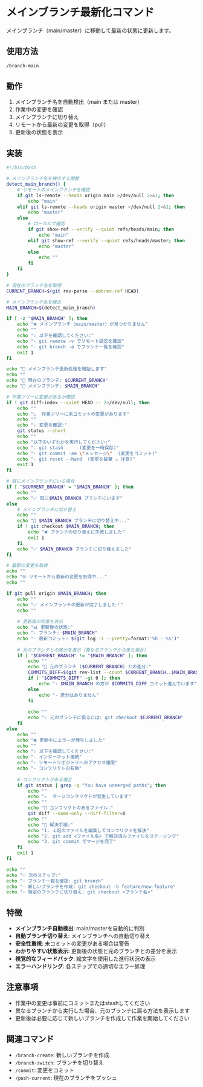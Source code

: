 # メインブランチ最新化コマンド

メインブランチ（main/master）に移動して最新の状態に更新します。

## 使用方法
```bash
/branch-main
```

## 動作
1. メインブランチ名を自動検出（main または master）
2. 作業中の変更を確認
3. メインブランチに切り替え
4. リモートから最新の変更を取得（pull）
5. 更新後の状態を表示

## 実装

```bash
#!/bin/bash

# メインブランチ名を検出する関数
detect_main_branch() {
    # リモートのメインブランチを確認
    if git ls-remote --heads origin main >/dev/null 2>&1; then
        echo "main"
    elif git ls-remote --heads origin master >/dev/null 2>&1; then
        echo "master"
    else
        # ローカルで確認
        if git show-ref --verify --quiet refs/heads/main; then
            echo "main"
        elif git show-ref --verify --quiet refs/heads/master; then
            echo "master"
        else
            echo ""
        fi
    fi
}

# 現在のブランチ名を取得
CURRENT_BRANCH=$(git rev-parse --abbrev-ref HEAD)

# メインブランチ名を検出
MAIN_BRANCH=$(detect_main_branch)

if [ -z "$MAIN_BRANCH" ]; then
    echo "❌ メインブランチ（main/master）が見つかりません"
    echo ""
    echo "💡 以下を確認してください:"
    echo "- git remote -v でリモート設定を確認"
    echo "- git branch -a でブランチ一覧を確認"
    exit 1
fi

echo "🔄 メインブランチ更新処理を開始します"
echo ""
echo "📌 現在のブランチ: $CURRENT_BRANCH"
echo "🎯 メインブランチ: $MAIN_BRANCH"

# 作業ツリーに変更があるか確認
if ! git diff-index --quiet HEAD -- 2>/dev/null; then
    echo ""
    echo "⚠️  作業ツリーに未コミットの変更があります"
    echo ""
    echo "💡 変更を確認:"
    git status --short
    echo ""
    echo "以下のいずれかを実行してください:"
    echo "- git stash      (変更を一時保存)"
    echo "- git commit -am \"メッセージ\"  (変更をコミット)"
    echo "- git reset --hard  (変更を破棄 ⚠️ 注意)"
    exit 1
fi

# 既にメインブランチにいる場合
if [ "$CURRENT_BRANCH" = "$MAIN_BRANCH" ]; then
    echo ""
    echo "✅ 既に$MAIN_BRANCH ブランチにいます"
else
    # メインブランチに切り替え
    echo ""
    echo "🔀 $MAIN_BRANCH ブランチに切り替え中..."
    if ! git checkout $MAIN_BRANCH; then
        echo "❌ ブランチの切り替えに失敗しました"
        exit 1
    fi
    echo "✅ $MAIN_BRANCH ブランチに切り替えました"
fi

# 最新の変更を取得
echo ""
echo "🌐 リモートから最新の変更を取得中..."
echo ""

if git pull origin $MAIN_BRANCH; then
    echo ""
    echo "✅ メインブランチの更新が完了しました！"
    echo ""
    
    # 更新後の状態を表示
    echo "📊 更新後の状態:"
    echo "- ブランチ: $MAIN_BRANCH"
    echo "- 最新コミット: $(git log -1 --pretty=format:'%h - %s')"
    
    # 元のブランチとの差分を表示（異なるブランチから来た場合）
    if [ "$CURRENT_BRANCH" != "$MAIN_BRANCH" ]; then
        echo ""
        echo "📝 元のブランチ ($CURRENT_BRANCH) との差分:"
        COMMITS_DIFF=$(git rev-list --count $CURRENT_BRANCH..$MAIN_BRANCH)
        if [ "$COMMITS_DIFF" -gt 0 ]; then
            echo "- $MAIN_BRANCH の方が $COMMITS_DIFF コミット進んでいます"
        else
            echo "- 差分はありません"
        fi
        
        echo ""
        echo "💡 元のブランチに戻るには: git checkout $CURRENT_BRANCH"
    fi
else
    echo ""
    echo "❌ 更新中にエラーが発生しました"
    echo ""
    echo "💡 以下を確認してください:"
    echo "- インターネット接続"
    echo "- リモートリポジトリへのアクセス権限"
    echo "- コンフリクトの有無"
    
    # コンフリクトがある場合
    if git status | grep -q "You have unmerged paths"; then
        echo ""
        echo "⚠️  マージコンフリクトが発生しています"
        echo ""
        echo "🔧 コンフリクトのあるファイル:"
        git diff --name-only --diff-filter=U
        echo ""
        echo "📝 解決手順:"
        echo "1. 上記のファイルを編集してコンフリクトを解決"
        echo "2. git add <ファイル名> で解決済みファイルをステージング"
        echo "3. git commit でマージを完了"
    fi
    exit 1
fi

echo ""
echo "💡 次のステップ:"
echo "- ブランチ一覧を確認: git branch"
echo "- 新しいブランチを作成: git checkout -b feature/new-feature"
echo "- 特定のブランチに切り替え: git checkout <ブランチ名>"
```

## 特徴
- **メインブランチ自動検出**: main/masterを自動的に判別
- **自動ブランチ切り替え**: メインブランチへの自動切り替え
- **安全性重視**: 未コミットの変更がある場合は警告
- **わかりやすい状態表示**: 更新後の状態と元のブランチとの差分を表示
- **視覚的なフィードバック**: 絵文字を使用した進行状況の表示
- **エラーハンドリング**: 各ステップでの適切なエラー処理

## 注意事項
- 作業中の変更は事前にコミットまたはstashしてください
- 異なるブランチから実行した場合、元のブランチに戻る方法を表示します
- 更新後は必要に応じて新しいブランチを作成して作業を開始してください

## 関連コマンド
- `/branch-create`: 新しいブランチを作成
- `/branch-switch`: ブランチを切り替え
- `/commit`: 変更をコミット
- `/push-current`: 現在のブランチをプッシュ